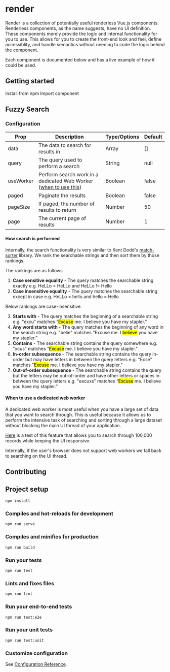 # render

Render is a collection of potentially useful renderless Vue.js components. Renderless components, as the name suggests, have no UI definition. These components merely provide the logic and internal functionality for you to use. This allows for you to create the front-end look and feel, define accessiblity, and handle semantics without needing to code the logic behind the component.

Each component is documented below and has a live example of how it could be used.

## Getting started

Install from npm
Import component

## Fuzzy Search

### Configuration

| Prop      | Description                                                          | Type/Options | Default |
| --------- | -------------------------------------------------------------------- | ------------ | ------- |
| data      | The data to search for results in                                    | Array        | []      |
| query     | The query used to perform a search                                   | String       | null    |
| useWorker | Perform search work in a dedicated Web Worker ([when to use this]()) | Boolean      | false   |
| paged     | Paginate the results                                                 | Boolean      | false   |
| pageSize  | If paged, the number of results to return                            | Number       | 50      |
| page      | The current page of results                                          | Number       | 1       |

#### How search is performed

Internally, the search functionality is very similar to Kent Dodd's [match-sorter](https://github.com/kentcdodds/match-sorter) library. We rank the searchable strings and then sort them by those rankings.

The rankings are as follows

1. **Case sensitive equality** - The query matches the searchable string exactly e.g. HeLLo = HeLLo and HeLLo != Hello
2. **Case insensitive equality** - The query matches the searchable string except in case e.g. HeLLo = hello and hello = Hello

Below rankings are case-insensitive

3. **Starts with** - The query matches the beginning of a searchable string e.g. "excu" matches “<mark>Excuse</mark> me. I believe you have my stapler.”
4. **Any word starts with** - The query matches the beginning of any word in the search string e.g. "belie" matches “Excuse me. I <mark>believe</mark> you have my stapler.”
5. **Contains** - The searchable string contains the query somewhere e.g. "xcus" matches “<mark>Excuse</mark> me. I believe you have my stapler.”
6. **In-order subsequence** - The searchable string contains the query in-order but may have letters in between the query letters e.g. "Ecse" matches "<mark>Excuse</mark> me. I believe you have my stapler.”
7. **Out-of-order subsequence** - The searchable string contains the query but the letters may be out-of-order and have other letters or spaces in between the query letters e.g. "eecuxs" matches “<mark>Excuse</mark> me. I believe you have my stapler.”

#### When to use a dedicated web worker

A dedicated web worker is most useful when you have a large set of data that you want to search through. This is useful because it allows us to perform the intensive task of searching and sorting through a large dataset without blocking the main UI thread of your application.

[Here]() is a test of this feature that allows you to search through 100,000 records while keeping the UI responsive.

Internally, if the user's browser does not support web workers we fall back to searching on the UI thread.

## Contributing

## Project setup

```
npm install
```

### Compiles and hot-reloads for development

```
npm run serve
```

### Compiles and minifies for production

```
npm run build
```

### Run your tests

```
npm run test
```

### Lints and fixes files

```
npm run lint
```

### Run your end-to-end tests

```
npm run test:e2e
```

### Run your unit tests

```
npm run test:unit
```

### Customize configuration

See [Configuration Reference](https://cli.vuejs.org/config/).
